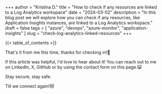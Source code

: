 +++
author = "Kristina D."
title = "How to check if any resources are linked to a Log Analytics workspace"
date = "2024-03-02"
description = "In this blog post we will explore how you can check if any resources, like Application Insights instances, are linked to a Log Analytics workspace."
draft = false
tags = [
    "azure",
    "devops",
    "azure-monitor",
    "application-insights"
]
slug = "check-log-analytics-linked-resources"
+++

{{< table_of_contents >}}



That's it from me this time, thanks for checking in!💖

If this article was helpful, I'd love to hear about it! You can reach out to me on LinkedIn, X, GitHub or by using the contact form on this page.😺

Stay secure, stay safe.

Till we connect again!😻
